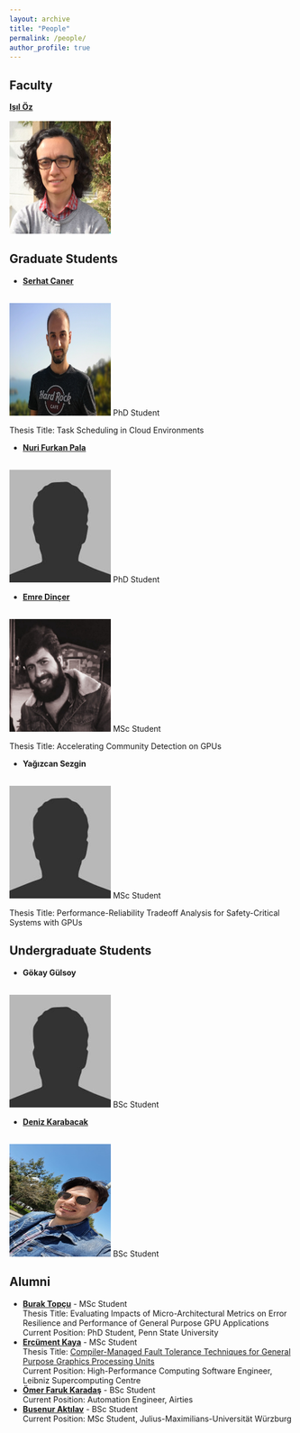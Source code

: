 ```yaml
---
layout: archive
title: "People"
permalink: /people/
author_profile: true
---
```


Faculty
---

**[Işıl Öz](https://www.linkedin.com/in/isiloz/)**<br/><br/>
<img src='/images/isil_oz.png' width="180" height="200">

Graduate Students
---

- **[Serhat Caner](https://www.linkedin.com/in/serhatcaner/)**<br/><br/>
<img src='/images/ra_serhat_caner.png' width="180" height="200">
 PhD Student<br/>
 
 Thesis Title: Task Scheduling in Cloud Environments
 
- **[Nuri Furkan Pala](https://www.linkedin.com/in/nurifurkanpala/)**<br/><br/>
<img src='/images/bio-photo.jpg' width="180" height="200">
 PhD Student<br/>
 
- **[Emre Dinçer](https://www.linkedin.com/in/emredncr)**<br/><br/>
<img src='/images/emre_dincer.jpeg' width="180" height="200">
 MSc Student<br/>
 
 Thesis Title: Accelerating Community Detection on GPUs

- **Yağızcan Sezgin**<br/><br/>
<img src='/images/bio-photo.jpg' width="180" height="200">
 MSc Student<br/>
 
 Thesis Title: Performance-Reliability Tradeoff Analysis for Safety-Critical Systems with GPUs
 
Undergraduate Students
---

- **Gökay Gülsoy**<br/><br/>
<img src='/images/bio-photo.jpg' width="180" height="200">
 BSc Student<br/>

- **[Deniz Karabacak](https://www.linkedin.com/in/deniz-karabacak/)**<br/><br/>
<img src='/images/deniz_karabacak.png' width="180" height="200">
 BSc Student<br/>
 
Alumni
---
- **[Burak Topçu](https://tr.linkedin.com/in/burak-topcu)** - MSc Student <br/> Thesis Title: Evaluating Impacts of Micro-Architectural Metrics on Error Resilience and Performance of General Purpose GPU Applications <br/> Current Position: PhD Student, Penn State University
- **[Ercüment Kaya](https://www.linkedin.com/in/ercumentkaya)** - MSc Student <br/> Thesis Title: [Compiler-Managed Fault Tolerance Techniques for General Purpose Graphics Processing Units](https://gcris2.iyte.edu.tr/handle/11147/12697) <br/> Current Position: High-Performance Computing Software Engineer, Leibniz Supercomputing Centre
- **[Ömer Faruk Karadaş](https://www.linkedin.com/in/faruk-o-karadas)** - BSc Student <br/> Current Position: Automation Engineer, Airties
- **[Busenur Aktılav](https://www.linkedin.com/in/busenur-aktilav-a46454176)** - BSc Student <br/> Current Position: MSc Student, Julius-Maximilians-Universität Würzburg
